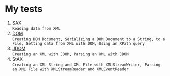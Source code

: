 # My tests
1. [SAX](https://github.com/pp8a/My_tests/tree/main/test-sax) </br> ```Reading data from XML```
2. [DOM](https://github.com/pp8a/My_tests/tree/main/test-dom)</br> ```Creating DOM Document, Serializing a DOM Document to a String, to a File, Getting data from XML with DOM, Using an XPath query```
3. [JDOM](https://github.com/pp8a/My_tests/tree/main/test-jdom)</br>```Creating an XML with JDOM, Parsing an XML with JDOM```
4. StAX </br> ```Creating an XML String and XML File with XMLStreamWriter, Parsing an XML File with XMLStreamReader and XMLEventReader```
